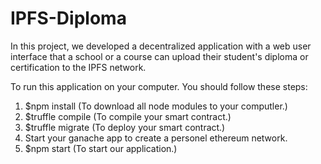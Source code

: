 # IPFS-Diploma
In this project, we developed a decentralized application with a web user interface that a school or a course can upload their student's diploma or certification to the IPFS network.

To run this application on your computer. You should follow these steps:
1) $npm install (To download all node modules to your computler.)
2) $truffle compile (To compile your smart contract.)
3) $truffle migrate (To deploy your smart contract.)
4) Start your ganache app to create a personel ethereum network.
5) $npm start (To start our application.)

 
